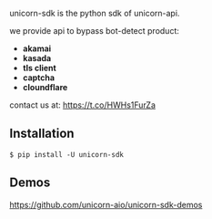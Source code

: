 unicorn-sdk is the python sdk of unicorn-api.

we provide api to bypass bot-detect product:
* **akamai**
* **kasada**
* **tls client**
* **captcha**
* **cloundflare**

contact us at: https://t.co/HWHs1FurZa

## Installation


```console
$ pip install -U unicorn-sdk
```

## Demos

https://github.com/unicorn-aio/unicorn-sdk-demos
